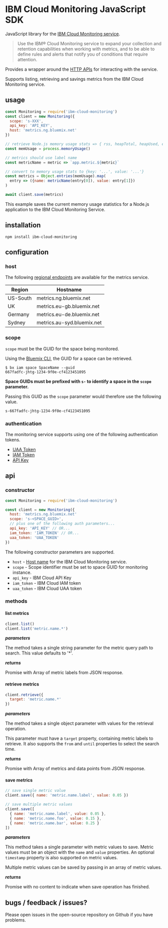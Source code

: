 # IBM Cloud Monitoring JavaScript SDK

JavaScript library for the [IBM Cloud Monitoring service](https://console.bluemix.net/docs/services/cloud-monitoring/monitoring_ov.html#monitoring_ov).

>  Use the IBM® Cloud Monitoring service to expand your collection and retention capabilities when working with metrics, and to be able to define rules and alerts that notify you of conditions that require attention. 

Provides a wrapper around the [HTTP APIs](https://console.bluemix.net/apidocs/927-ibm-cloud-monitoring-metrics-api?&language=node#introduction) for interacting with the service. 

Supports listing, retrieving and savings metrics from the IBM Cloud Monitoring service.

## usage

```javascript
const Monitoring = require('ibm-cloud-monitoring')
const client = new Monitoring({
  scope: 's-XXX',
  api_key: 'API_KEY',
  host: 'metrics.ng.bluemix.net'
})

// retrieve Node.js memory usage stats => { rss, heapTotal, heapUsed, external }                               
const memUsage = process.memoryUsage()

// metrics should use label name
const metricName = metric => `app.metric.${metric}`

// convert to memory usage stats to {key: '...', value: '...'}
const metrics = Object.entries(memUsage).map(
  entry => ({name: metricName(entry[0]), value: entry[1]})
)

await client.save(metrics)
```

This example saves the current memory usage statistics for a Node.js application to the IBM Cloud Monitoring Service.

## installation

```
npm install ibm-cloud-monitoring
```

## configuration

### host

The following [regional endpoints](https://console.bluemix.net/docs/services/cloud-monitoring/monitoring_ov.html#region) are available for the metrics service.

| Region   | Hostname                   |
| -------- | -------------------------- |
| US-South | metrics.ng.bluemix.net     |
| UK       | metrics.eu-gb.bluemix.net  |
| Germany  | metrics.eu-de.bluemix.net  |
| Sydney   | metrics.au-syd.bluemix.net |

### scope

`scope` must be the GUID for the space being monitored. 

Using the [Bluemix CLI](https://console.bluemix.net/docs/cli/index.html), the GUID for a space can be retrieved. 

```
$ bx iam space SpaceName --guid
667fadfc-jhtg-1234-9f0e-cf4123451095
```

**Space GUIDs must be prefixed with `s-` to identify a space in the `scope` parameter.**

Passing this GUID as the `scope` parameter would therefore use the following value.

```
s-667fadfc-jhtg-1234-9f0e-cf4123451095
```

### authentication

The monitoring service supports using one of the following authentication tokens.

- [UAA Token](https://console.bluemix.net/docs/services/cloud-monitoring/security/auth_uaa.html#auth_uaa)
- [IAM Token](https://console.bluemix.net/docs/services/cloud-monitoring/security/auth_iam.html#auth_iam)
- [API Key](https://console.bluemix.net/docs/services/cloud-monitoring/security/auth_api_key.html#auth_api_key)



## api

### constructor

```javascript
const Monitoring = require('ibm-cloud-monitoring')

const client = new Monitoring({
  host: 'metrics.ng.bluemix.net'
  scope: 's-<SPACE_GUID>',
  // plus one of the following auth parameters...
  api_key: 'API_KEY' // OR...
  iam_token: 'IAM_TOKEN' // OR...
  uaa_token: 'UAA_TOKEN'
})
```

The following constructor parameters are supported.

- `host` - [Host name](https://console.bluemix.net/docs/services/cloud-monitoring/monitoring_ov.html#region) for the IBM Cloud Monitoring service.
- `scope` - Scope identifier must be set to space GUID for monitoring instance.
- `api_key` - IBM Cloud API Key
- `iam_token` - IBM Cloud IAM token
- `uaa_token` - IBM Cloud UAA token

### methods

#### list metrics

```javascript
client.list()
client.list('metric.name.*')
```

***parameters***

The method takes a single string parameter for the metric query path to search. This value defaults to '*'.

***returns***

Promise with Array of metric labels from JSON response.

#### retrieve metrics

```javascript
client.retrieve({
  target: 'metric.name.*'
})
```

***parameters***

The method takes a single object parameter with values for the retrieval operation. 

This parameter must have a `target` property, containing metric labels to retrieve. It also supports the `from` and `until` properties to select the search time.

***returns***

Promise with Array of metrics and data points from JSON response.

#### save metrics

```javascript
// save single metric value
client.save({ name: 'metric.name.label', value: 0.05 })

// save multiple metric values
client.save([
  { name: 'metric.name.label', value: 0.05 },
  { name: 'metric.name.foo', value: 0.15 },
  { name: 'metric.name.bar', value: 0.25 }
])
```

***parameters***

This method takes a single parameter with metric values to save. Metric values must be an object with the `name` and `value` properties. An optional `timestamp` property is also supported on metric values.

Multiple metric values can be saved by passing in an array of metric values.

***returns***

Promise with no content to indicate when save operation has finished.

## bugs / feedback / issues?

Please open issues in the open-source repository on Github if you have problems.
